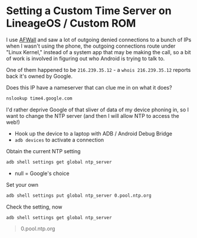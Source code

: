 # Setting a Custom Time Server on LineageOS / Custom ROM

I use [AFWall](https://f-droid.org/en/packages/dev.ukanth.ufirewall/) and saw a lot of outgoing denied connections to a bunch of IPs when I wasn't using the phone, the outgoing connections route under "Linux Kernel," instead of a system app that may be making the call, so a bit of work is involved in figuring out who Android is trying to talk to.

One of them happened to be `216.239.35.12` - a `whois 216.239.35.12` reports back it's owned by Google.

Does this IP have a nameserver that can clue me in on what it does?
```bash
nslookup time4.google.com
```

I'd rather deprive Google of that sliver of data of my device phoning in, so I want to change the NTP server (and then I will allow NTP to access the web!)
- Hook up the device to a laptop with ADB / Android Debug Bridge
- `adb devices` to activate a connection

Obtain the current NTP setting
```bash
adb shell settings get global ntp_server
```
- null = Google's choice

Set your own
```bash
adb shell settings put global ntp_server 0.pool.ntp.org
```

Check the setting, now
```bash
adb shell settings get global ntp_server
```
> 0.pool.ntp.org
